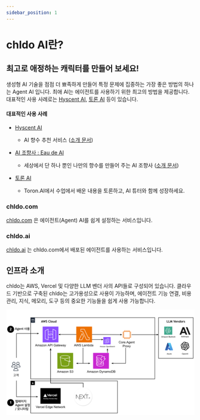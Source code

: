 ```yaml
---
sidebar_position: 1
---
```


# chldo AI란?

## 최고로 애정하는 캐릭터를 만들어 보세요!

생성형 AI 기술을 점점 더 뾰족하게 만들어 특정 문제에 집중하는 가장 좋은 방법의 하나는 Agent AI 입니다. 최애 AI는 에이전트를 사용하기 위한 최고의 방법을 제공합니다. 대표적인 사용 사례로는 [Hyscent AI](https://hyscent.ai), [토론 AI](https://toron.ai) 등이 있습니다.

#### 대표적인 사용 사례

-   [Hyscent AI](https://hyscent.ai/)

    -   AI 향수 추천 서비스 ([소개 문서](https://core.today/news/project/hyscent/thehyundaidaegu))

-   [AI 조향사 : Eau de AI](https://eaude.ai/)

    -   세상에서 단 하나 뿐인 나만의 향수를 만들어 주는 AI 조향사 ([소개 문서](https://core.today/news/project/eaudeai/2024gangnang))

-   [토론 AI](https://toron.ai/)
    -   Toron.AI에서 수업에서 배운 내용을 토론하고, AI 튜터와 함께 성장하세요.

### chldo.com

[chldo.com](https://chldo.com) 은 에이전트(Agent) AI를 쉽게 설정하는 서비스입니다.

### chldo.ai

[chldo.ai](https://chldo.ai) 는 chldo.com에서 배포된 에이전트를 사용하는 서비스입니다.

## 인프라 소개

chldo는 AWS, Vercel 및 다양한 LLM 벤더 사의 API들로 구성되어 있습니다. 클라우드 기반으로 구축된 chldo는 고가용성으로 사용이 가능하며, 에이전트 기능 연결, 비용관리, 지식, 메모리, 도구 등의 중요한 기능들을 쉽게 사용 가능합니다.

![infra](/img/infrastructure.png)
